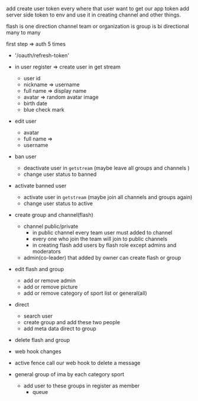 add create user token every where that user want to get our app token
add server side token to env and use it in creating channel and other things.

flash is one direction channel
team or organization is 
group is bi directional many to many

first step => auth 5 times
- '/oauth/refresh-token'

- in user register => create user in get stream 
	- user id
	- nickname => username
	- full name => display name
	- avatar => random avatar image
	- birth date
	- blue check mark
- edit user
	- avatar
	- full name =>
	- username
- ban user
	- deactivate user in `getstream` (maybe leave all groups and channels )
	- change user status to banned
- activate banned user
	- activate user in `getstream` (maybe join all channels and groups again)
	- change user status to active
- create group and channel(flash) 
	- channel public/private
		- in public channel every team user must added to channel
		- every one who join the team will join to public channels
		- in creating flash add users by flash role except admins and moderators
	- admin(co-leader) that added by owner can create flash or group
- edit flash and group
	- add or remove admin
	- add or remove picture
	- add or remove category of sport list or general(all)
- direct
	- search user 
	- create group and add these two people
	- add meta data direct to group
- delete flash and group
- web hook changes
- active fence call our web hook to delete a message
- general group of ima by each category sport
	- add user to these groups in register as member
		- queue

